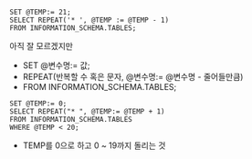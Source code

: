 ```mysql
SET @TEMP:= 21;
SELECT REPEAT('* ', @TEMP := @TEMP - 1)
FROM INFORMATION_SCHEMA.TABLES;
```

아직 잘 모르겠지만
- SET @변수명:= 값;
- REPEAT(반복할 수 혹은 문자, @변수명:= @변수명 - 줄어들만큼)
- FROM INFORMATION_SCHEMA.TABLES;

```mysql
SET @TEMP:= 0;
SELECT REPEAT("* ", @TEMP:= @TEMP + 1)
FROM INFORMATION_SCHEMA.TABLES
WHERE @TEMP < 20;
```
- TEMP를 0으로 하고 0 ~ 19까지 돌리는 것